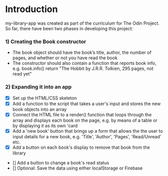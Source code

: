 # Introduction
my-library-app was created as part of the curriculum for The Odin Project. So far, there have been two phases in developing
this project:

### 1) Creating the Book constructor
* The book object should have the book’s title, author, the number of pages, and whether or not you have read the book
* The constructor should also contain a function that reports book info, e.g. book.info() return "The Hobbit by J.R.R. Tolkien, 295 pages, not read yet"

### 2) Expanding it into an app
- [x] Set up the HTML/CSS skeleton
- [x] Add a function to the script that takes a user's input and stores the new book objects into an array
- [x] Connect the HTML file to a render() function that loops through the array and displays each book on the page, e.g. by means of a table or by displaying it as its own 'card
- [x] Add a 'new book' button that brings up a form that allows the the user to input details for a new book, e.g. 'Title', 'Author', 'Pages', 'Read/Unread' etc.
- [x] Add a button on each book's display to remove that book from the library
- [] Add a button to change a book's read status
- [] Optional: Save the data using either localStorage or Firebase